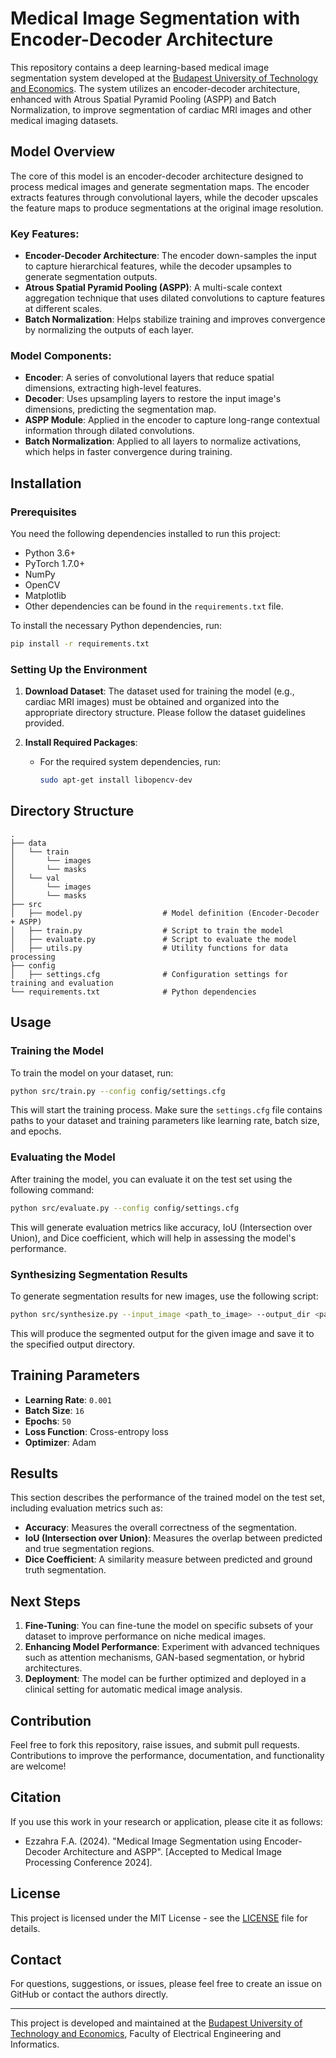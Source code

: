 # Medical Image Segmentation with Encoder-Decoder Architecture

This repository contains a deep learning-based medical image segmentation system developed at the [Budapest University of Technology and Economics](https://www.bme.hu/). The system utilizes an encoder-decoder architecture, enhanced with Atrous Spatial Pyramid Pooling (ASPP) and Batch Normalization, to improve segmentation of cardiac MRI images and other medical imaging datasets.

## Model Overview

The core of this model is an encoder-decoder architecture designed to process medical images and generate segmentation maps. The encoder extracts features through convolutional layers, while the decoder upscales the feature maps to produce segmentations at the original image resolution.

### Key Features:
- **Encoder-Decoder Architecture**: The encoder down-samples the input to capture hierarchical features, while the decoder upsamples to generate segmentation outputs.
- **Atrous Spatial Pyramid Pooling (ASPP)**: A multi-scale context aggregation technique that uses dilated convolutions to capture features at different scales.
- **Batch Normalization**: Helps stabilize training and improves convergence by normalizing the outputs of each layer.

### Model Components:
- **Encoder**: A series of convolutional layers that reduce spatial dimensions, extracting high-level features.
- **Decoder**: Uses upsampling layers to restore the input image's dimensions, predicting the segmentation map.
- **ASPP Module**: Applied in the encoder to capture long-range contextual information through dilated convolutions.
- **Batch Normalization**: Applied to all layers to normalize activations, which helps in faster convergence during training.

## Installation

### Prerequisites

You need the following dependencies installed to run this project:

- Python 3.6+
- PyTorch 1.7.0+
- NumPy
- OpenCV
- Matplotlib
- Other dependencies can be found in the `requirements.txt` file.

To install the necessary Python dependencies, run:

```bash
pip install -r requirements.txt
```

### Setting Up the Environment

1. **Download Dataset**: The dataset used for training the model (e.g., cardiac MRI images) must be obtained and organized into the appropriate directory structure. Please follow the dataset guidelines provided.

2. **Install Required Packages**:
   - For the required system dependencies, run:
     ```bash
     sudo apt-get install libopencv-dev
     ```

## Directory Structure

```
.
├── data
│   └── train
│       └── images
│       └── masks
│   └── val
│       └── images
│       └── masks
├── src
│   ├── model.py                  # Model definition (Encoder-Decoder + ASPP)
│   ├── train.py                  # Script to train the model
│   ├── evaluate.py               # Script to evaluate the model
│   ├── utils.py                  # Utility functions for data processing
├── config
│   ├── settings.cfg              # Configuration settings for training and evaluation
└── requirements.txt              # Python dependencies
```

## Usage

### Training the Model

To train the model on your dataset, run:

```bash
python src/train.py --config config/settings.cfg
```

This will start the training process. Make sure the `settings.cfg` file contains paths to your dataset and training parameters like learning rate, batch size, and epochs.

### Evaluating the Model

After training the model, you can evaluate it on the test set using the following command:

```bash
python src/evaluate.py --config config/settings.cfg
```

This will generate evaluation metrics like accuracy, IoU (Intersection over Union), and Dice coefficient, which will help in assessing the model's performance.

### Synthesizing Segmentation Results

To generate segmentation results for new images, use the following script:

```bash
python src/synthesize.py --input_image <path_to_image> --output_dir <path_to_output_directory>
```

This will produce the segmented output for the given image and save it to the specified output directory.

## Training Parameters

- **Learning Rate**: `0.001`
- **Batch Size**: `16`
- **Epochs**: `50`
- **Loss Function**: Cross-entropy loss
- **Optimizer**: Adam

## Results

This section describes the performance of the trained model on the test set, including evaluation metrics such as:
- **Accuracy**: Measures the overall correctness of the segmentation.
- **IoU (Intersection over Union)**: Measures the overlap between predicted and true segmentation regions.
- **Dice Coefficient**: A similarity measure between predicted and ground truth segmentation.

## Next Steps

1. **Fine-Tuning**: You can fine-tune the model on specific subsets of your dataset to improve performance on niche medical images.
2. **Enhancing Model Performance**: Experiment with advanced techniques such as attention mechanisms, GAN-based segmentation, or hybrid architectures.
3. **Deployment**: The model can be further optimized and deployed in a clinical setting for automatic medical image analysis.

## Contribution

Feel free to fork this repository, raise issues, and submit pull requests. Contributions to improve the performance, documentation, and functionality are welcome!

## Citation

If you use this work in your research or application, please cite it as follows:

- Ezzahra F.A. (2024). "Medical Image Segmentation using Encoder-Decoder Architecture and ASPP". [Accepted to Medical Image Processing Conference 2024].

## License

This project is licensed under the MIT License - see the [LICENSE](LICENSE) file for details.

## Contact

For questions, suggestions, or issues, please feel free to create an issue on GitHub or contact the authors directly.

---

This project is developed and maintained at the [Budapest University of Technology and Economics](https://www.bme.hu/), Faculty of Electrical Engineering and Informatics.
```
